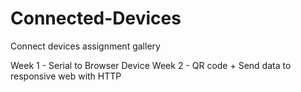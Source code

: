 # Connected-Devices
 Connect devices assignment gallery

Week 1 - Serial to Browser Device
Week 2 - QR code + Send data to responsive web with HTTP
